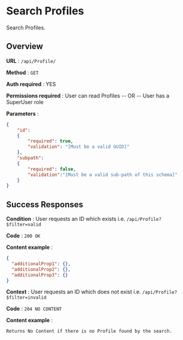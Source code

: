 # Search Profiles

Search Profiles.

## Overview

**URL** : `/api/Profile/`

**Method** : `GET`

**Auth required** : YES

**Permissions required** : User can read Profiles -- OR -- User has a SuperUser role

**Parameters** :

```json
{
    "id":
    {
        "required": true,
        "validation": "[Must be a valid GUID]"
    },
    "subpath":
    {
        "required": false,
        "validation":"[Must be a valid sub-path of this schema]"
    }
}
```

## Success Responses

**Condition** : User requests an ID which exists i.e. `/api/Profile?$filter=valid`

**Code** : `200 OK`

**Content example** :

```json
{
  "additionalProp1": {},
  "additionalProp2": {},
  "additionalProp3": {}
}
```

**Context** : User requests an ID which does not exist i.e. `/api/Profile?$filter=invalid`

**Code** : `204 NO CONTENT`

**Content example** :
```
Returns No Content if there is no Profile found by the search.
```
